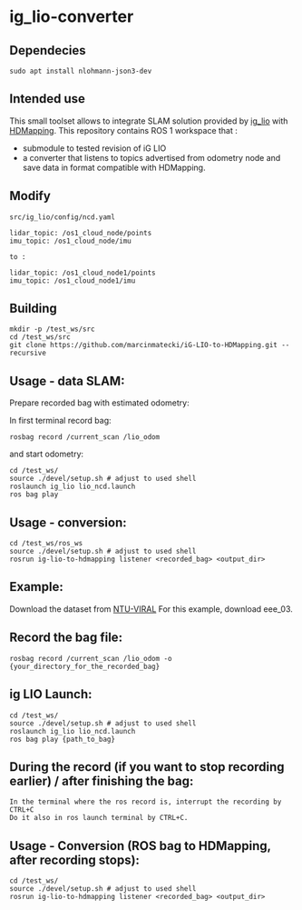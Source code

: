 # ig_lio-converter

## Dependecies
```shell
sudo apt install nlohmann-json3-dev
```

## Intended use 

This small toolset allows to integrate SLAM solution provided by [ig_lio](https://github.com/zijiechenrobotics/ig_lio) with [HDMapping](https://github.com/MapsHD/HDMapping).
This repository contains ROS 1 workspace that :
  - submodule to tested revision of iG LIO
  - a converter that listens to topics advertised from odometry node and save data in format compatible with HDMapping.


## Modify
```shell
src/ig_lio/config/ncd.yaml

lidar_topic: /os1_cloud_node/points
imu_topic: /os1_cloud_node/imu

to :

lidar_topic: /os1_cloud_node1/points
imu_topic: /os1_cloud_node1/imu
```
## Building

```shell
mkdir -p /test_ws/src
cd /test_ws/src
git clone https://github.com/marcinmatecki/iG-LIO-to-HDMapping.git --recursive
```

## Usage - data SLAM:

Prepare recorded bag with estimated odometry:

In first terminal record bag:
```shell
rosbag record /current_scan /lio_odom
```

and start odometry:
```shell 
cd /test_ws/
source ./devel/setup.sh # adjust to used shell
roslaunch ig_lio lio_ncd.launch 
ros bag play
```

## Usage - conversion:

```shell
cd /test_ws/ros_ws
source ./devel/setup.sh # adjust to used shell
rosrun ig-lio-to-hdmapping listener <recorded_bag> <output_dir>
```

## Example:

Download the dataset from [NTU-VIRAL](https://ntu-aris.github.io/ntu_viral_dataset/)
For this example, download eee_03.

## Record the bag file:

```shell
rosbag record /current_scan /lio_odom -o {your_directory_for_the_recorded_bag}
```

## ig LIO Launch:

```shell
cd /test_ws/
source ./devel/setup.sh # adjust to used shell
roslaunch ig_lio lio_ncd.launch
ros bag play {path_to_bag}
```

## During the record (if you want to stop recording earlier) / after finishing the bag:

```shell
In the terminal where the ros record is, interrupt the recording by CTRL+C
Do it also in ros launch terminal by CTRL+C.
```

## Usage - Conversion (ROS bag to HDMapping, after recording stops):

```shell
cd /test_ws/
source ./devel/setup.sh # adjust to used shell
rosrun ig-lio-to-hdmapping listener <recorded_bag> <output_dir>
```
